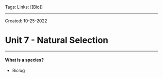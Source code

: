 Tags:
Links: [[Bio]]

---
Created: 10-25-2022
# Unit 7 - Natural Selection
---

#### What is a species?
- Biolog